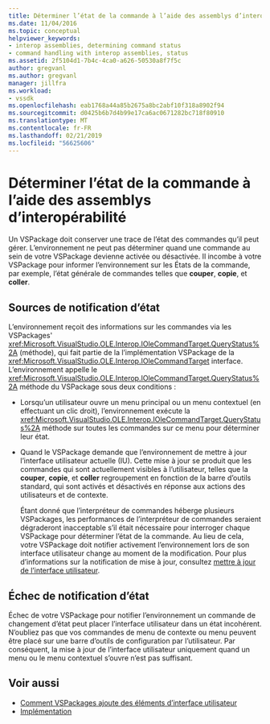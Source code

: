 ```yaml
---
title: Déterminer l’état de la commande à l’aide des assemblys d’interopérabilité | Microsoft Docs
ms.date: 11/04/2016
ms.topic: conceptual
helpviewer_keywords:
- interop assemblies, determining command status
- command handling with interop assemblies, status
ms.assetid: 2f5104d1-7b4c-4ca0-a626-50530a8f7f5c
author: gregvanl
ms.author: gregvanl
manager: jillfra
ms.workload:
- vssdk
ms.openlocfilehash: eab1768a44a85b2675a8bc2abf10f318a8902f94
ms.sourcegitcommit: d0425b6b7d4b99e17ca6ac0671282bc718f80910
ms.translationtype: MT
ms.contentlocale: fr-FR
ms.lasthandoff: 02/21/2019
ms.locfileid: "56625606"
---
```

# <a name="determine-command-status-by-using-interop-assemblies"></a>Déterminer l’état de la commande à l’aide des assemblys d’interopérabilité
Un VSPackage doit conserver une trace de l’état des commandes qu’il peut gérer. L’environnement ne peut pas déterminer quand une commande au sein de votre VSPackage devienne activée ou désactivée. Il incombe à votre VSPackage pour informer l’environnement sur les États de la commande, par exemple, l’état générale de commandes telles que **couper**, **copie**, et **coller**.

## <a name="status-notification-sources"></a>Sources de notification d’état
 L’environnement reçoit des informations sur les commandes via les VSPackages' <xref:Microsoft.VisualStudio.OLE.Interop.IOleCommandTarget.QueryStatus%2A> (méthode), qui fait partie de la l’implémentation VSPackage de la <xref:Microsoft.VisualStudio.OLE.Interop.IOleCommandTarget> interface. L’environnement appelle le <xref:Microsoft.VisualStudio.OLE.Interop.IOleCommandTarget.QueryStatus%2A> méthode du VSPackage sous deux conditions :

- Lorsqu’un utilisateur ouvre un menu principal ou un menu contextuel (en effectuant un clic droit), l’environnement exécute la <xref:Microsoft.VisualStudio.OLE.Interop.IOleCommandTarget.QueryStatus%2A> méthode sur toutes les commandes sur ce menu pour déterminer leur état.

- Quand le VSPackage demande que l’environnement de mettre à jour l’interface utilisateur actuelle (IU). Cette mise à jour se produit que les commandes qui sont actuellement visibles à l’utilisateur, telles que la **couper**, **copie**, et **coller** regroupement en fonction de la barre d’outils standard, qui sont activés et désactivés en réponse aux actions des utilisateurs et de contexte.

  Étant donné que l’interpréteur de commandes héberge plusieurs VSPackages, les performances de l’interpréteur de commandes seraient dégraderont inacceptable s’il était nécessaire pour interroger chaque VSPackage pour déterminer l’état de la commande. Au lieu de cela, votre VSPackage doit notifier activement l’environnement lors de son interface utilisateur change au moment de la modification. Pour plus d’informations sur la notification de mise à jour, consultez [mettre à jour de l’interface utilisateur](../../extensibility/updating-the-user-interface.md).

## <a name="status-notification-failure"></a>Échec de notification d’état
 Échec de votre VSPackage pour notifier l’environnement un commande de changement d’état peut placer l’interface utilisateur dans un état incohérent. N’oubliez pas que vos commandes de menu de contexte ou menu peuvent être placé sur une barre d’outils de configuration par l’utilisateur. Par conséquent, la mise à jour de l’interface utilisateur uniquement quand un menu ou le menu contextuel s’ouvre n’est pas suffisant.

## <a name="see-also"></a>Voir aussi
- [Comment VSPackages ajoute des éléments d’interface utilisateur](../../extensibility/internals/how-vspackages-add-user-interface-elements.md)
- [Implémentation](../../extensibility/internals/command-implementation.md)